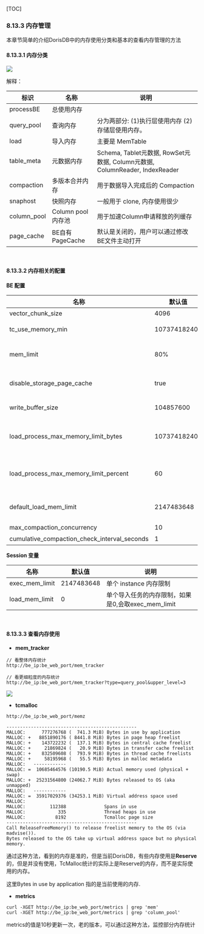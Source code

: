 [TOC]

### 8.13.3 内存管理

本章节简单的介绍DorisDB中的内存使用分类和基本的查看内存管理的方法
<br>

#### 8.13.3.1 内存分类

![](https://doris.feishu.cn/space/api/box/stream/download/asynccode/?code=Yjg3N2YyNmE4NmQxODBlOWEzZTNlNjcwMTYxNmVmNGRfeWU0REFjTXd5MTdLMFNhREpPd0laaG1DWjhnbjhvYmhfVG9rZW46Ym94Y25UMEl0amJCVEZENHF5NWtOTjN2ZFZoXzE2MjI4NjY5Nzg6MTYyMjg3MDU3OF9WNA)

解释：

|   标识  |  名称   | 说明 |
| --- | --- | --- |
|  processBE   |   总使用内存   | |
|  query\_pool   |   查询内存   |分为两部分: (1)执行层使用内存 (2)存储层使用内存。|
|  load   |   导入内存    | 主要是 MemTable|
|  table_meta   |   元数据内存  | Schema, Tablet元数据, RowSet元数据, Column元数据, ColumnReader, IndexReader|
|  compaction   |   多版本合并内存   |  用于数据导入完成后的 Compaction|
|  snaphost   |   快照内存  |一般用于 clone, 内存使用很少 |
|  column_pool   |    Column pool内存池   |用于加速Column申请释放的列缓存 |
|  page_cache   |   BE自有PageCache   | 默认是关闭的，用户可以通过修改BE文件主动打开 |

<br>

#### 8.13.3.2 内存相关的配置

**BE 配置**

| 名称 |  默认值|   说明|  
 | --- | --- | --- |
| vector_chunk_size | 4096 | Chunk 行数 | 
| tc_use_memory_min | 10737418240 | TCmalloc 最小保留内存，只有超过这个值，DorisDB才将空闲内存返还给操作系统| 
| mem_limit | 80% | BE可以使用的机器总内存的比例，如果是BE单独部署的话，不需要配置，如果是和其它占用内存比较多的服务混合部署的话，要单独配置下 | 
| disable_storage_page_cache | true |  是否打开DorisDB自有PageCachestorage_page_cache_limit0PageCache容量限制 | 
| write_buffer_size | 104857600 |  单个MemTable内存中的容量限制超过这个限制要执行刷盘 | 
| load_process_max_memory_limit_bytes | 107374182400 | 导入总内存限制min(mem_limit * load_process_max_memory_limit_percent, load_process_max_memory_limit_bytes)是实际可使用的导入内存限制到达这个限制，会触发刷盘逻辑 | 
| load_process_max_memory_limit_percent | 60 | 导入总内存限制min(mem_limit * load_process_max_memory_limit_percent, load_process_max_memory_limit_bytes)是实际可使用的导入内存限制到达这个限制，会触发刷盘逻辑 | 
| default_load_mem_limit | 2147483648 | 单个导入实例，接收端的内存限制到达这个限制，会触发刷盘逻辑当前，需要配合Session变量 load_mem_limit 的修改才能生效| 
| max_compaction_concurrency | 10 | 表示禁用 Compaction| 
| cumulative_compaction_check_interval_seconds | 1 | Compaction Check 间隔时间| 

**Session 变量**

| 名称| 默认值| 说明| 
|  --- |  --- | --- | 
| exec_mem_limit| 2147483648| 单个 instance 内存限制| 
| load_mem_limit| 0| 单个导入任务的内存限制，如果是0,会取exec_mem_limit| 
    
<br>

#### 8.13.3.3 查看内存使用
    

*  **mem\_tracker**

~~~
// 看整体内存统计
http://be_ip:be_web_port/mem_tracker

// 看更细粒度的内存统计
http://be_ip:be_web_port/mem_tracker?type=query_pool&upper_level=3 

~~~

![](https://doris.feishu.cn/space/api/box/stream/download/asynccode/?code=NzRlNTYyZGYxYWExZmEyMWFmNmI5OGE1MGI1YmE1ZWJfMHlJVXFER3dvaVkwdnJ0VHBWc2JrY1hpeWJIeVIxMU1fVG9rZW46Ym94Y25TbnlJd1pyTnlrNWZvMFhLU3Y1M0hkXzE2MjI4NjY5Nzk6MTYyMjg3MDU3OV9WNA)


* **tcmalloc**

~~~
http://be_ip:be_web_port/memz
~~~

~~~
------------------------------------------------
MALLOC:      777276768 (  741.3 MiB) Bytes in use by application
MALLOC: +   8851890176 ( 8441.8 MiB) Bytes in page heap freelist
MALLOC: +    143722232 (  137.1 MiB) Bytes in central cache freelist
MALLOC: +     21869824 (   20.9 MiB) Bytes in transfer cache freelist
MALLOC: +    832509608 (  793.9 MiB) Bytes in thread cache freelists
MALLOC: +     58195968 (   55.5 MiB) Bytes in malloc metadata
MALLOC:   ------------
MALLOC: =  10685464576 (10190.5 MiB) Actual memory used (physical + swap)
MALLOC: +  25231564800 (24062.7 MiB) Bytes released to OS (aka unmapped)
MALLOC:   ------------
MALLOC: =  35917029376 (34253.1 MiB) Virtual address space used
MALLOC:
MALLOC:         112388              Spans in use
MALLOC:            335              Thread heaps in use
MALLOC:           8192              Tcmalloc page size
------------------------------------------------
Call ReleaseFreeMemory() to release freelist memory to the OS (via madvise()).
Bytes released to the OS take up virtual address space but no physical memory.

~~~

通过这种方法，看到的内存是准的，但是当前DorisDB，有些内存使用是**Reserve**的，但是并没有使用，TcMalloc统计的实际上是Reserve的内存，而不是实际使用的内存。

这里Bytes in use by application 指的是当前使用的内存.

*  **metrics**

~~~
curl -XGET http://be_ip:be_web_port/metrics | grep 'mem'
curl -XGET http://be_ip:be_web_port/metrics | grep 'column_pool'
~~~

metrics的值是10秒更新一次，老的版本，可以通过这种方法，监控部分内存统计



